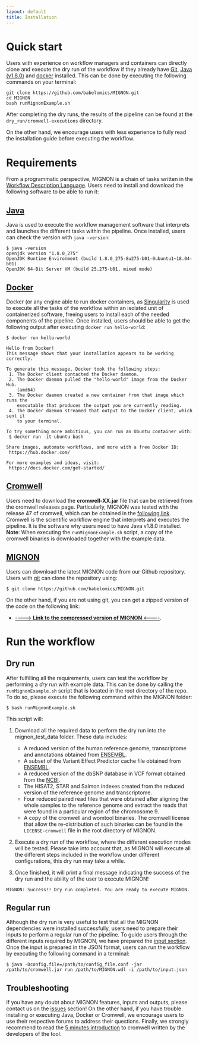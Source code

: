 ```yaml
---
layout: default
title: Installation
---
```


# Quick start

Users with experience on workflow managers and containers can directly clone and execute the dry run of the workflow if they already have [Git](https://git-scm.com/), [Java (v1.8.0)](https://www.java.com/es/download/) and [docker](https://www.docker.com/) installed. This can be done by executing the following commands on your terminal:

```
git clone https://github.com/babelomics/MIGNON.git
cd MIGNON
bash runMignonExample.sh
```

After completing the dry runs, the results of the pipeline can be found at the `dry_run/cromwell-executions` directory. 

On the other hand, we encourage users with less experience to fully read the installation guide before executing the workflow.

# Requirements

From a programmatic perspective, MIGNON is a chain of tasks written in the [Workflow Description Language](https://github.com/openwdl/wdl). Users need to install and download the following software to be able to run it:

## [Java](https://www.java.com/es/download/)

Java is used to execute the workflow management software that interprets and launches the different tasks within the pipeline. Once installed, users can check the version with `java -version`:

```
$ java -version
openjdk version "1.8.0_275"
OpenJDK Runtime Environment (build 1.8.0_275-8u275-b01-0ubuntu1~18.04-b01)
OpenJDK 64-Bit Server VM (build 25.275-b01, mixed mode)
```

## [Docker](https://www.docker.com/)

Docker (or any engine able to run docker containers, as [Singularity](https://sylabs.io/docs/) is used to execute all the tasks of the workflow within an isolated unit of containerized software, freeing users to install each of the needed components of the pipeline. Once installed, users should be able to get the following output after executing `docker run hello-world`:

```
$ docker run hello-world

Hello from Docker!
This message shows that your installation appears to be working correctly.

To generate this message, Docker took the following steps:
 1. The Docker client contacted the Docker daemon.
 2. The Docker daemon pulled the "hello-world" image from the Docker Hub.
    (amd64)
 3. The Docker daemon created a new container from that image which runs the
    executable that produces the output you are currently reading.
 4. The Docker daemon streamed that output to the Docker client, which sent it
    to your terminal.

To try something more ambitious, you can run an Ubuntu container with:
 $ docker run -it ubuntu bash

Share images, automate workflows, and more with a free Docker ID:
 https://hub.docker.com/

For more examples and ideas, visit:
 https://docs.docker.com/get-started/
```

## [Cromwell](https://github.com/broadinstitute/cromwell)

Users need to download the **cromwell-XX.jar** file that can be retrieved from the cromwell releases page. Particularly, MIGNON was tested with the release 47 of cromwell, which can be obtained in the [following link](https://github.com/broadinstitute/cromwell/releases/tag/47). Cromwell is the scientific workflow engine that interprets and executes the pipeline. It is the software why users need to have Java v1.8.0 installed. **Note**: When executing the `runMignonExample.sh` script, a copy of the cromwell binaries is downloaded together with the example data.

## [MIGNON](https://github.com/babelomics/MIGNON/)

Users can download the latest MIGNON code from our Github repository. Users with [git](https://git-scm.com/) can clone the repository using:

```
$ git clone https://github.com/babelomics/MIGNON.git
```
On the other hand, if you are not using git, you can get a zipped version of the code on the following link:

* [----> **Link to the compressed version of MIGNON** <----](https://github.com/babelomics/MIGNON/archive/master.zip).

# Run the workflow

## Dry run

After fulfilling all the requirements, users can test the workflow by performing a *dry run* with example data. This can be done by calling the `runMignonExample.sh` script that is located in the root directory of the repo. To do so, please execute the following command within the MIGNON folder:

```
$ bash runMignonExample.sh
```
This script will:

1. Download all the required data to perform the dry run into the mignon_test_data folder. These data includes:
   * A reduced version of the human reference genome, transcriptome and annotations obtained from [ENSEMBL](https://www.ensembl.org/Homo_sapiens/Info/Index).
   * A subset of the Variant Effect Predictor cache file obtained from [ENSEMBL](ftp://ftp.ensembl.org/pub/release-99/variation/indexed_vep_cache/).
   * A reduced version of the dbSNP database in VCF format obtained from the [NCBI](https://ftp.ncbi.nih.gov/snp/organisms/human_9606_b150_GRCh38p7/VCF/All_20170710.vcf.gz).
   * The HISAT2, STAR and Salmon indexes created from the reduced version of the reference genome and transcriptome.
   * Four reduced paired read files that were obtained after aligning the whole samples to the reference genome and extract the reads that were found in a particular region of the chromosome 9.
   * A copy of the cromwell and womtool binaries. The cromwell license that allow the re-distribution of such binaries can be found in the `LICENSE-cromwell` file in the root directory of MIGNON.


2. Execute a dry run of the workflow, where the different execution modes will be tested. Please take into account that, as MIGNON will execute all the different steps included in the workflow under different configurations, this dry run may take a while. 

3. Once finished, it will print a final message indicating the success of the dry run and the ability of the user to execute MIGNON!

```
MIGNON: Success!! Dry run completed. You are ready to execute MIGNON.
```

## Regular run

Although the dry run is very useful to test that all the MIGNON dependencies were installed successfully, users need to prepare their inputs to perform a regular run of the pipeline. To guide users through the different inputs required by MIGNON, we have prepared the [input section](2_input.md). Once the input is prepared in the JSON format, users can run the workflow by executing the following command in a terminal:

```
$ java -Dconfig.file=/path/to/config_file.conf -jar /path/to/cromwell.jar run /path/to/MIGNON.wdl -i /path/to/input.json
```

## Troubleshooting

If you have any doubt about MIGNON features, inputs and outputs, please contact us on the [issues](https://github.com/babelomics/MIGNON/issues) section! On the other hand, if you have trouble installing or executing Java, Docker or Cromwell, we encourage users to use their respective forums to address their questions. Finally, we strongly recommend to read the [5 minutes introduction](https://cromwell.readthedocs.io/en/stable/tutorials/FiveMinuteIntro/) to cromwell written by the developers of the tool.
